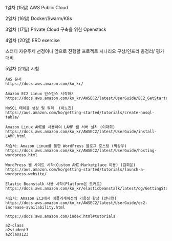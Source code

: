 1일차 (15일) AWS Public Cloud

2일차 (16일) Docker/Swarm/K8s

3일차 (17일) Private Cloud 구축을 위한 Openstack

4일차 (20일) ERD exercise

스터디 자유주제 선정이나 앞으로 진행할 프로젝트 시나리오 구상/인프라 총정리/ 평가 대비

5일차 (21일) 시험



```
AWS 문서
https://docs.aws.amazon.com/ko_kr/

Amazon EC2 Linux 인스턴스 시작하기
https://docs.aws.amazon.com/ko_kr/AWSEC2/latest/UserGuide/EC2_GetStarted.html

NoSQL 테이블 생성 및 쿼리  (이노진)
https://aws.amazon.com/ko/getting-started/tutorials/create-nosql-table/

Amazon Linux AMI를 사용하여 LAMP 웹 서버 설치 (이대희)
https://docs.aws.amazon.com/ko_kr/AWSEC2/latest/UserGuide/install-LAMP.html

자습서: Amazon Linux를 통한 WordPress 블로그 호스팅 (박상우)
https://docs.aws.amazon.com/ko_kr/AWSEC2/latest/UserGuide/hosting-wordpress.html

WordPress 웹 사이트 시작(Custom AMI:Marketplace 이용) (김희운)
https://aws.amazon.com/ko/getting-started/tutorials/launch-a-wordpress-website/

Elastic Beanstalk 사용 시작(Platform은 도커로)
https://docs.aws.amazon.com/ko_kr/elasticbeanstalk/latest/dg/GettingStarted.CreateApp.html

자습서: Amazon EC2에서 애플리케이션의 가용성 향상 (안나연)
https://docs.aws.amazon.com/ko_kr/AWSEC2/latest/UserGuide/ec2-increase-availability.html

https://docs.aws.amazon.com/index.html#tutorials
```

```
a2-class
a2student3
a2class123

```





















